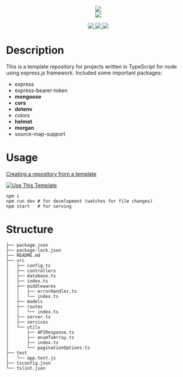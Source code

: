 <p align="center">

  <img src="https://www.vectorlogo.zone/logos/expressjs/expressjs-ar21.svg">
  <br>

  <img src="https://www.vectorlogo.zone/logos/typescriptlang/typescriptlang-official.svg">
</p>

<p align="center">

  <a href="https://github.com/kerolloz/ts-node-express/issues">
    <img src="https://img.shields.io/badge/contributions-welcome-brightgreen.svg?style=flat">
  </a>
  <a href="https://github.com/kerolloz/ts-node-express/generate">
    <img src="https://img.shields.io/badge/use%20this%20template-green?logo=github">
  </a>
  <a href="https://travis-ci.com/kerolloz/ts-node-express">
    <img src="https://travis-ci.com/kerolloz/ts-node-express.svg?branch=master">
  </a>

</p>

# Description

This is a template repository for projects written in TypeScript for node using express.js framework.
Included some important packages:

- express
- express-bearer-token
- **mongoose**
- **cors**
- **dotenv**
- colors
- **helmet**
- **morgan**
- source-map-support

# Usage

[Creating a repository from a template](https://help.github.com/en/articles/creating-a-repository-from-a-template)

[![Use This Template](https://img.shields.io/badge/use%20template-ts%20node%20express-blue?style=for-the-badge&logo=github)](https://github.com/kerolloz/ts-node-express/generate)

```shell
npm i
npm run dev # for development (watches for file changes)
npm start   # for serving
```

# Structure

```
├── package.json
├── package-lock.json
├── README.md
├── src
│   ├── config.ts
│   ├── controllers
│   ├── database.ts
│   ├── index.ts
│   ├── middlewares
│   │   ├── errorHandler.ts
│   │   └── index.ts
│   ├── models
│   ├── routes
│   │   └── index.ts
│   ├── server.ts
│   ├── services
│   └── utils
│       ├── APIResponse.ts
│       ├── enumToArray.ts
│       ├── index.ts
│       └── paginationOptions.ts
├── test
│   └── app.test.js
├── tsconfig.json
└── tslint.json
```
